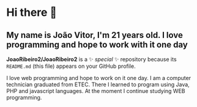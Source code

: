 # Hi there 👋

## My name is João Vitor, I'm 21 years old. I love programming and hope to work with it one day

**JoaoRibeiro2/JoaoRibeiro2** is a ✨ _special_ ✨ repository because its `README.md` (this file) appears on your GitHub profile.

I love web programming and hope to work on it one day. I am a computer technician graduated from ETEC. There I learned to program using Java, PHP and javascript languages. At the moment I continue studying WEB programming.
